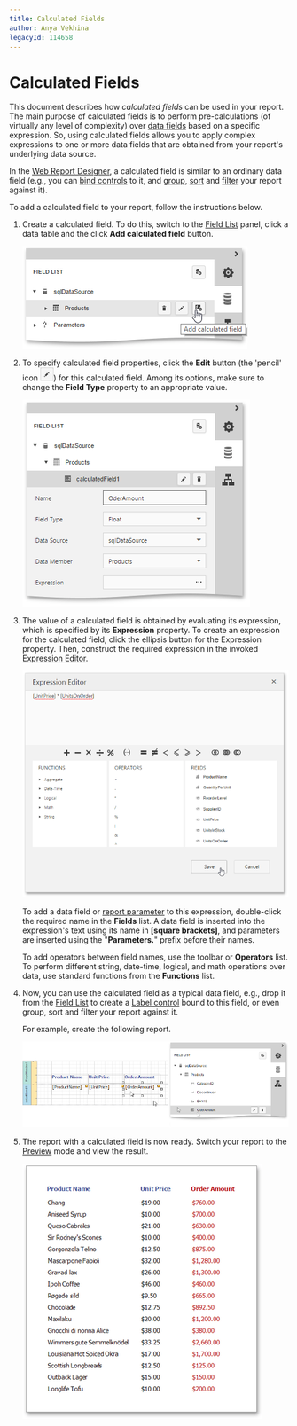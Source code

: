```yaml
---
title: Calculated Fields
author: Anya Vekhina
legacyId: 114658
---
```

# Calculated Fields
This document describes how _calculated fields_ can be used in your report. The main purpose of calculated fields is to perform pre-calculations (of virtually any level of complexity) over [data fields](bind-a-report-to-data.md) based on a specific expression. So, using calculated fields allows you to apply complex expressions to one or more data fields that are obtained from your report's underlying data source.

In the [Web Report Designer](../../../report-designer.md), a calculated field is similar to an ordinary data field (e.g., you can [bind controls](bind-report-controls-to-data.md) to it, and [group](../shaping-data/grouping-data.md), [sort](../shaping-data/sorting-data.md) and [filter](../shaping-data/filtering-data.md) your report against it).

To add a calculated field to your report, follow the instructions below.
1. Create a calculated field. To do this, switch to the [Field List](../../interface-elements/field-list.md) panel, click a data table and the click **Add calculated field** button.
	
	![eud-calc-fields-0](../../../../images/img119502.png)
2. To specify calculated field properties, click the **Edit** button (the 'pencil' icon ![web-report-designer-edit-query](../../../../images/img118475.png)) for this calculated field. Among its options, make sure to change the **Field Type** property to an appropriate value.
	
	![eud-calculated-fields-1](../../../../images/img119503.png)
3. The value of a calculated field is obtained by evaluating its expression, which is specified by its **Expression** property. To create an expression for the calculated field, click the ellipsis button for the Expression property. Then, construct the required expression in the invoked [Expression Editor](../../interface-elements/expression-editor.md).
	
	![eud-calculated-fields-2](../../../../images/img119504.png)
	
	To add a data field or [report parameter](report-parameters.md) to this expression, double-click the required name in the **Fields** list. A data field is inserted into the expression's text using its name in **[**square brackets**]**, and parameters are inserted using the "**Parameters.**" prefix before their names.
	
	To add operators between field names, use the toolbar or **Operators** list. To perform different string, date-time, logical, and math operations over data, use standard functions from the **Functions** list.
4. Now, you can use the calculated field as a typical data field, e.g., drop it from the [Field List](../../interface-elements/field-list.md) to create a [Label control](../../report-elements/report-controls.md) bound to this field, or even group, sort and filter your report against it.
	
	For example, create the following report.
	
	![eud-calculated-fields-3](../../../../images/img119505.png)
5. The report with a calculated field is now ready. Switch your report to the [Preview](../../document-preview.md) mode and view the result.
	
	![eud-calculated-fields-4](../../../../images/img119506.png)